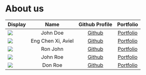 # About us

Display |        Name        |            Github Profile            | Portfolio 
--------|:------------------:|:------------------------------------:|:---------:
![](https://via.placeholder.com/100.png?text=Photo) |      John Doe      |    [Github](https://github.com/)     | [Portfolio](docs/team/johndoe.md)
![](https://media.licdn.com/dms/image/D5603AQF2s1tiv0c2ew/profile-displayphoto-shrink_800_800/0/1670660917709?e=2147483647&v=beta&t=h-DKn-98g-1YqwOPRXoE9b2kKwHC30KLOwezkv9zPEY) | Eng Chen Xi, Aviel | [Github](https://github.com/avielcx) | [Portfolio](docs/team/avielcx.md)
![](https://via.placeholder.com/100.png?text=Photo) |      Ron John      |    [Github](https://github.com/)     | [Portfolio](docs/team/johndoe.md)
![](https://via.placeholder.com/100.png?text=Photo) |      John Roe      |    [Github](https://github.com/)     | [Portfolio](docs/team/johndoe.md)
![](https://via.placeholder.com/100.png?text=Photo) |      Don Roe       |    [Github](https://github.com/)     | [Portfolio](docs/team/johndoe.md)
